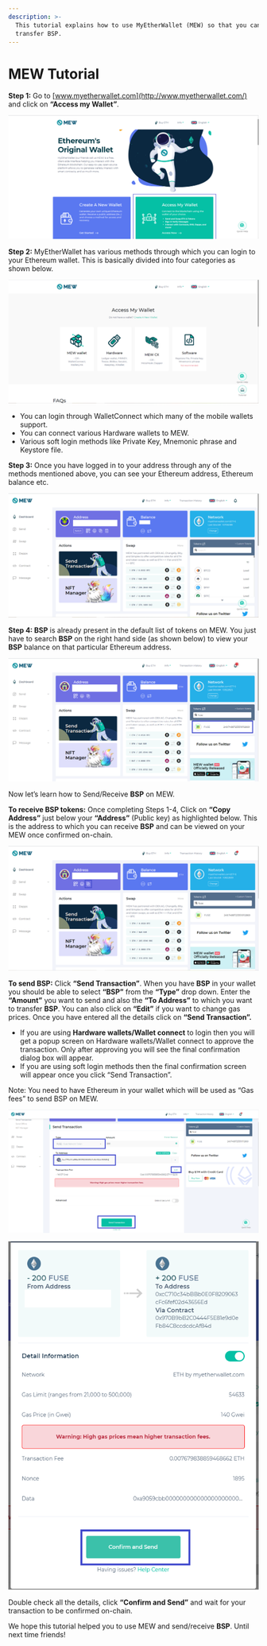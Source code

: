 ```yaml
---
description: >-
  This tutorial explains how to use MyEtherWallet (MEW) so that you can view and
  transfer BSP.
---
```


# MEW Tutorial

**Step 1:** Go to [www.myetherwallet.com](http://www.myetherwallet.com/) and click on **“Access my Wallet”**.

![](../../.gitbook/assets/2%20%283%29.png)

**Step 2:** MyEtherWallet has various methods through which you can login to your Ethereum wallet. This is basically divided into four categories as shown below.

![](../../.gitbook/assets/1%20%282%29.png)

* You can login through WalletConnect which many of the mobile wallets support.
* You can connect various Hardware wallets to MEW.
* Various soft login methods like Private Key, Mnemonic phrase and Keystore file.

**Step 3:** Once you have logged in to your address through any of the methods mentioned above, you can see your Ethereum address, Ethereum balance etc.

![](../../.gitbook/assets/6%20%283%29.png)

**Step 4: BSP** is already present in the default list of tokens on MEW. You just have to search **BSP** on the right hand side \(as shown below\) to view your **BSP** balance on that particular Ethereum address.

![](../../.gitbook/assets/7%20%282%29.png)

Now let’s learn how to Send/Receive **BSP** on MEW.

**To receive BSP tokens:** Once completing Steps 1-4, Click on **“Copy Address”** just below your **“Address”** \(Public key\) as highlighted below. This is the address to which you can receive **BSP** and can be viewed on your MEW once confirmed on-chain.

![](../../.gitbook/assets/8.png)

**To send BSP:** Click **“Send Transaction”**. When you have **BSP** in your wallet you should be able to select **“BSP”** from the **“Type”** drop down. Enter the **“Amount”** you want to send and also the **“To Address”** to which you want to transfer **BSP**. You can also click on **“Edit”** if you want to change gas prices. Once you have entered all the details click on **“Send Transaction”.**

* If you are using **Hardware wallets/Wallet connect** to login then you will get a popup screen on Hardware wallets/Wallet connect to approve the transaction. Only after approving you will see the final confirmation dialog box will appear.
*  If you are using soft login methods then the final confirmation screen will appear once you click “Send Transaction”.

Note: You need to have Ethereum in your wallet which will be used as “Gas fees” to send BSP on MEW.

![](../../.gitbook/assets/9%20%282%29.png)

![](../../.gitbook/assets/10%20%281%29.png)

Double check all the details, click **“Confirm and Send”** and wait for your transaction to be confirmed on-chain.

We hope this tutorial helped you to use MEW and send/receive **BSP**. Until next time friends!

